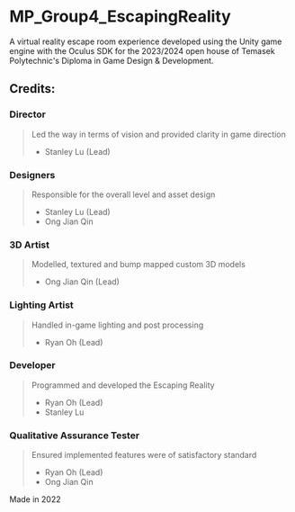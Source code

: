 # MP_Group4_EscapingReality
A virtual reality escape room experience developed using the Unity game engine with the Oculus SDK for the 2023/2024 open house of Temasek Polytechnic's Diploma in Game Design & Development.

## Credits:
### Director
> Led the way in terms of vision and provided clarity in game direction
>- Stanley Lu (Lead)

### Designers
> Responsible for the overall level and asset design
>- Stanley Lu (Lead)
>- Ong Jian Qin

### 3D Artist
> Modelled, textured and bump mapped custom 3D models
>- Ong Jian Qin (Lead)

### Lighting Artist
> Handled in-game lighting and post processing
>- Ryan Oh (Lead)

### Developer
> Programmed and developed the Escaping Reality
>- Ryan Oh (Lead)
>- Stanley Lu

### Qualitative Assurance Tester
> Ensured implemented features were of satisfactory standard
>- Ryan Oh (Lead)
>- Ong Jian Qin

Made in 2022
